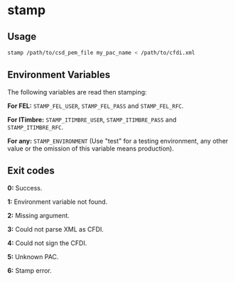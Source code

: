 # stamp

## Usage
```bash
stamp /path/to/csd_pem_file my_pac_name < /path/to/cfdi.xml
```

## Environment Variables
The following variables are read then stamping:

**For FEL:** `STAMP_FEL_USER`, `STAMP_FEL_PASS` and `STAMP_FEL_RFC`.

**For ITimbre:** `STAMP_ITIMBRE_USER`, `STAMP_ITIMBRE_PASS` and `STAMP_ITIMBRE_RFC`.

**For any:** `STAMP_ENVIRONMENT` (Use "test" for a testing environment, any other value or the omission of this variable means production).

## Exit codes
**0:** Success.

**1:** Environment variable not found.

**2:** Missing argument.

**3:** Could not parse XML as CFDI.

**4:** Could not sign the CFDI.

**5:** Unknown PAC.

**6:** Stamp error.
